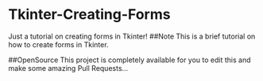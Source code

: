 # Tkinter-Creating-Forms
Just  a tutorial on creating forms in Tkinter!
##Note
This is a brief tutorial on how to create forms in Tkinter.

##OpenSource
This project is completely available for you to edit this and make some amazing Pull Requests...
